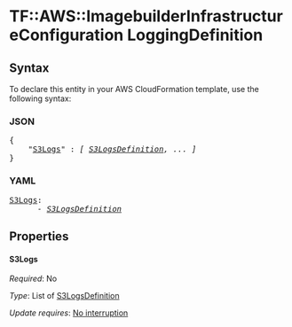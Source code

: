 # TF::AWS::ImagebuilderInfrastructureConfiguration LoggingDefinition

## Syntax

To declare this entity in your AWS CloudFormation template, use the following syntax:

### JSON

<pre>
{
    "<a href="#s3logs" title="S3Logs">S3Logs</a>" : <i>[ <a href="s3logsdefinition.md">S3LogsDefinition</a>, ... ]</i>
}
</pre>

### YAML

<pre>
<a href="#s3logs" title="S3Logs">S3Logs</a>: <i>
      - <a href="s3logsdefinition.md">S3LogsDefinition</a></i>
</pre>

## Properties

#### S3Logs

_Required_: No

_Type_: List of <a href="s3logsdefinition.md">S3LogsDefinition</a>

_Update requires_: [No interruption](https://docs.aws.amazon.com/AWSCloudFormation/latest/UserGuide/using-cfn-updating-stacks-update-behaviors.html#update-no-interrupt)

